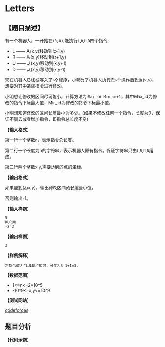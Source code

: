 # Letters


## 【题目描述】

有一个机器人，一开始在`(0,0)`,能执行`L`,`R`,`U`,`D`四个指令:

- L —— 从(x,y)移动到(x-1,y)
- R —— 从(x,y)移动到(x+1,y)
- U —— 从(x,y)移动到(x,y+1)
- D —— 从(x,y)移动到(x,y-1)

现在机器人已经被写入了`n`个程序，小明为了机器人执行完`n`个操作后到达(x,y)，想要对其中某些指令进行修改。

小明想让修改的区间尽可能小，计算方法为:`Max_id-Min_id+1`，其中Max_id为修改的指令下标最大值，Min_id为修改的指令下标最小值。

小明想知道修改的区间长度最小为多少。(如果不修改任何一个指令，长度为0，保证不删去或者增加指令，即指令总长度不变)

**【输入格式】**

第一行一个整数`n`，表示指令总长度。

第二行一个长度为n的字符串，表示机器人原有指令。保证字符串只由`L`,`R`,`U`,`D`组成。

第三行两个整数`x`,`y`,需要达到的点的坐标。


**【输出格式】**

如果能到达(x,y)，输出修改区间的长度最小值。

否则输出-1。

**【输入样例】**

    5
    RURUU
    -2 3

**【输出样例】**

    3
    
**【样例解释】**
    
    将指令改为“LULUU”即可，长度为3-1+1=3.
    
**【数据范围】**
- 1<=n<=2*10^5
- -10^9<=x,y<=10^9

**【测试网站】**

[codeforces](https://codeforces.com/contest/1073/problem/C)

## 题目分析
   
   
   

**【代码示例】**
```c++

```

